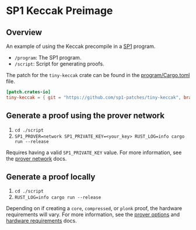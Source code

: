 # SP1 Keccak Preimage

## Overview

An example of using the Keccak precompile in a [SP1](https://github.com/succinctlabs/sp1) program.

- `/program`: The SP1 program.
- `/script`: Script for generating proofs.

The patch for the `tiny-keccak` crate can be found in the [program/Cargo.toml](./program/Cargo.toml) file.

```toml
[patch.crates-io]
tiny-keccak = { git = "https://github.com/sp1-patches/tiny-keccak", branch = "patch-v2.0.2" }
```

## Generate a proof using the prover network

1. `cd ./script`
2. `SP1_PROVER=network SP1_PRIVATE_KEY=<your_key> RUST_LOG=info cargo run --release`

Requires having a valid `SP1_PRIVATE_KEY` value. For more information, see the [prover
network](https://docs.succinct.xyz/docs/generating-proofs/prover-network/key-setup) docs.

## Generate a proof locally

1. `cd ./script`
2. `RUST_LOG=info cargo run --release`

Depending on if creating a `core`, `compressed`, or `plonk` proof, the hardware requirements will
vary. For more information, see the [prover
options](https://github.com/succinctlabs/sp1/blob/dev/book/generating-proofs/prover-options.md) and
[hardware
requirements](https://github.com/succinctlabs/sp1/blob/dev/book/getting-started/hardware-requirements.md)
docs.
